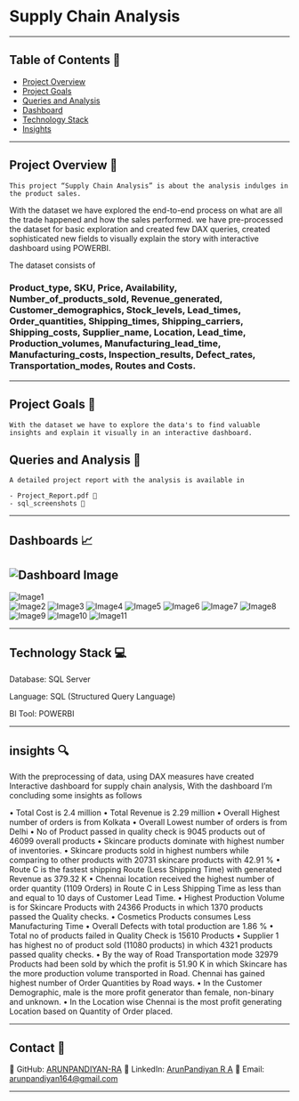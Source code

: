 # Supply Chain Analysis 

---

## Table of Contents 🚪

- [Project Overview](#project-Overview-🚀)
- [Project Goals](#Project-Goals-💻)
- [Queries and Analysis](#Queries-and-Analysis-💻)
- [Dashboard](#Dashboard-💻)
- [Technology Stack](#Technology-Stack-💻)
- [Insights](#Insights-💻)

---

## Project Overview 🎯

	This project “Supply Chain Analysis” is about the analysis indulges in the product sales.
With the dataset we have explored the end-to-end process on what are all the trade happened and how the sales performed.
we have pre-processed the dataset for basic exploration and created few DAX queries, created sophisticated new fields to visually explain the story with interactive dashboard using POWERBI.

The dataset consists of 
### Product_type, SKU, Price, Availability, Number_of_products_sold, Revenue_generated, Customer_demographics, Stock_levels, Lead_times, Order_quantities, Shipping_times, Shipping_carriers, Shipping_costs, Supplier_name, Location, Lead_time, Production_volumes, Manufacturing_lead_time, Manufacturing_costs, Inspection_results, Defect_rates, Transportation_modes, Routes and Costs.

---

## Project Goals 🎯

	With the dataset we have to explore the data's to find valuable insights and explain it visually in an interactive dashboard.

## Queries and Analysis 🔎

	A detailed project report with the analysis is available in
	
	- Project_Report.pdf 📄
	- sql_screenshots 📂
	
---
	
## Dashboards 📈

![Dashboard Image](https://raw.githubusercontent.com/ARUNPANDIYAN-RA/PowerBI-Projects/master/Supply_Chain_Analysis/powerbi_screenshots/dash_scr_shot.png)
---

![Image1](https://raw.githubusercontent.com/ARUNPANDIYAN-RA/PowerBI-Projects/master/Supply_Chain_Analysis/powerbi_screenshots/1.png)	
![Image2](https://raw.githubusercontent.com/ARUNPANDIYAN-RA/PowerBI-Projects/master/Supply_Chain_Analysis/powerbi_screenshots/2.png)
![Image3](https://raw.githubusercontent.com/ARUNPANDIYAN-RA/PowerBI-Projects/master/Supply_Chain_Analysis/powerbi_screenshots/3.png)
![Image4](https://raw.githubusercontent.com/ARUNPANDIYAN-RA/PowerBI-Projects/master/Supply_Chain_Analysis/powerbi_screenshots/4.png)
![Image5](https://raw.githubusercontent.com/ARUNPANDIYAN-RA/PowerBI-Projects/master/Supply_Chain_Analysis/powerbi_screenshots/5.png)
![Image6](https://raw.githubusercontent.com/ARUNPANDIYAN-RA/PowerBI-Projects/master/Supply_Chain_Analysis/powerbi_screenshots/6.png)
![Image7](https://raw.githubusercontent.com/ARUNPANDIYAN-RA/PowerBI-Projects/master/Supply_Chain_Analysis/powerbi_screenshots/7.png)
![Image8](https://raw.githubusercontent.com/ARUNPANDIYAN-RA/PowerBI-Projects/master/Supply_Chain_Analysis/powerbi_screenshots/8.png)
![Image9](https://raw.githubusercontent.com/ARUNPANDIYAN-RA/PowerBI-Projects/master/Supply_Chain_Analysis/powerbi_screenshots/9.png)
![Image10](https://raw.githubusercontent.com/ARUNPANDIYAN-RA/PowerBI-Projects/master/Supply_Chain_Analysis/powerbi_screenshots/10.png)
![Image11](https://raw.githubusercontent.com/ARUNPANDIYAN-RA/PowerBI-Projects/master/Supply_Chain_Analysis/powerbi_screenshots/11.png)

---	
	
## Technology Stack 💻

Database: SQL Server

Language: SQL (Structured Query Language)

BI Tool: POWERBI	

---

## insights 🔍

With the preprocessing of data, using DAX measures have created Interactive dashboard for supply chain analysis, With the dashboard I’m concluding some insights as follows

•	Total Cost is 2.4 million
•	Total Revenue is 2.29 million
•	Overall Highest number of orders is from Kolkata
•	Overall Lowest number of orders is from Delhi
•	No of Product passed in quality check is 9045 products out of 46099 overall products
•	Skincare products dominate with highest number of inventories.
•	Skincare products sold in highest numbers while comparing to other products with 20731 skincare products with 42.91 % 
•	Route C is the fastest shipping Route (Less Shipping Time) with generated Revenue as 379.32 K
•	Chennai location received the highest number of order quantity (1109 Orders) in Route C in Less Shipping Time as less than and equal to 10 days of Customer Lead Time.
•	Highest Production Volume is for Skincare Products with 24366 Products in which 1370 products passed the Quality checks.
•	Cosmetics Products consumes Less Manufacturing Time
•	Overall Defects with total production are 1.86 %
•	Total no of products failed in Quality Check is 15610 Products
•	Supplier 1 has highest no of product sold (11080 products) in which 4321 products passed quality checks.
•	By the way of Road Transportation mode 32979 Products had been sold by which the profit is 51.90 K in which Skincare has the more production volume transported in Road. Chennai has gained highest number of Order Quantities by Road ways.
•	In the Customer Demographic, male is the more profit generator than female, non-binary and unknown.
•	In the Location wise Chennai is the most profit generating Location based on Quantity of Order placed.

---

## Contact 🤝
👤 GitHub: [ARUNPANDIYAN-RA](https://github.com/ARUNPANDIYAN-RA)
👔 LinkedIn: [ArunPandiyan R A](https://www.linkedin.com/in/arunpandiyanofficial/)
📧 Email: arunpandiyan164@gmail.com

---